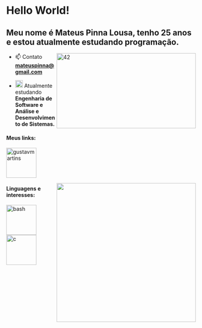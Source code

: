
<h1>
	Hello World!<br>
  <h2>Meu nome é Mateus Pinna Lousa, tenho 25 anos e estou atualmente estudando programação.<br></h2>
	<img alt="42" width="370px" height="200px" align="right" src="https://media3.giphy.com/media/cHzAg7giANhtL2Rair/giphy.gif?cid=ecf05e479fbpzgnk8f96m43cgwul18qxvu8s8gduyn0cdej7&rid=giphy.gif&ct=s">
</h1>

- 📫 Contato **mateuspinna@gmail.com**

- <img alt="GIF" src="https://i.imgur.com/1uh4ZyY.gif" width="20vw"/> Atualmente estudando **Engenharia de Software e Análise e Desenvolvimento de Sistemas.** 

<h4 align="left">
	Meus links:
</h4>

<p align="left">
	<a href="https://linkedin.com/in/mateuspinna" target="blank"><img align="center" src="https://scontent.fsdu16-1.fna.fbcdn.net/v/t39.30808-6/267422938_4880673518668256_5792791296770782057_n.png?_nc_cat=108&_nc_rgb565=1&ccb=1-5&_nc_sid=09cbfe&_nc_ohc=DfDUBUkwicMAX_NltZW&_nc_ht=scontent.fsdu16-1.fna&oh=00_AT9z7eLjMCnh4JXbbTXxG7yua4KIPsxk9rmYPq3x60qVLg&oe=61D71E69" alt="gustavmartins" height="80" width="80" />
	</a>
</p>
<p>
<img width="370px" align="right" src=https://github-readme-stats.vercel.app/api?username=mateuspinna&title_color=A9A9A9&text_color=A9A9A9&bg_color=000000&locale=pt-br&show_icons=1&include_all_commits=1&icon_color=1E90FF">
</p>
<p>
<h4 align="left">
	Linguagens e interesses:
</h4>
</p>

<p align="left">
	<a href="https://www.gnu.org/software/bash/" target="_blank"> <img src="https://upload.wikimedia.org/wikipedia/commons/4/4b/Bash_Logo_Colored.svg" alt="bash" width="80" height="80"/>
	</a>
  <a href="https://www.cprogramming.com/" target="_blank"> <img src="https://becode.com.br/wp-content/uploads/2017/02/C-e1486725232513.png" alt="c" width="80" height="80"/>
	</a>
</p>

